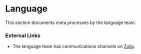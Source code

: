 # Language
This section documents meta processes by the language team.


### External Links

- The language team has communications channels on [Zulip].

[Zulip]: https://rust-lang.zulipchat.com
